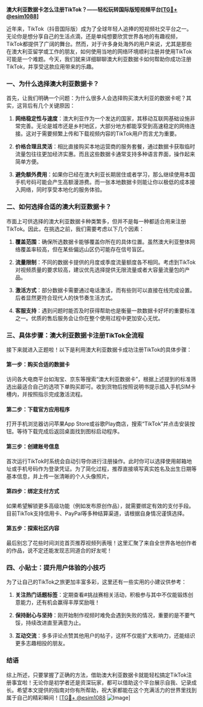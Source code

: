 **澳大利亚数据卡怎么注册TikTok？——轻松玩转国际版短视频平台[[TG💪+ @esim1088](https://t.me/s/esim1088)]**

近年来，TikTok（抖音国际版）成为了全球年轻人追捧的短视频社交平台之一。无论你是想分享自己的生活点滴，还是单纯想要欣赏世界各地的有趣视频，TikTok都提供了广阔的舞台。然而，对于许多身处海外的用户来说，尤其是那些在澳大利亚留学或工作的朋友，如何使用当地的网络环境顺利注册并使用TikTok可能是一个难题。今天，我们就来详细聊聊澳大利亚数据卡如何帮助你成功注册TikTok，并享受这款应用带来的乐趣。

### 一、为什么选择澳大利亚数据卡？

首先，让我们明确一个问题：为什么很多人会选择购买澳大利亚的数据卡呢？其实，这背后有几个关键原因：

1. **网络稳定性与速度**：澳大利亚作为一个发达的国家，其移动互联网基础设施非常完善。无论是城市还是乡村地区，大部分地方都能享受到高速稳定的网络连接。这对于需要频繁上传和下载视频内容的TikTok用户而言尤为重要。
   
2. **价格合理且灵活**：相比直接购买本地运营商的服务套餐，通过数据卡获取临时流量包往往更加经济实惠。而且这些数据卡通常支持多种语言界面，操作起来简单方便。

3. **避免额外费用**：如果你已经在澳大利亚长期居住或者学习，那么继续使用本国手机号码可能会产生高额漫游费。而一张本地数据卡则能让你以极低的成本接入网络，同时享受本地化的服务体验。

### 二、如何选择合适的澳大利亚数据卡？

市面上可供选择的澳大利亚数据卡种类繁多，但并不是每一种都适合用来注册TikTok。因此，在挑选之前，我们需要考虑以下几个因素：

1. **覆盖范围**：确保所选数据卡能够覆盖你所在的具体位置。虽然澳大利亚整体网络覆盖率较高，但在某些偏远山区仍可能存在信号盲区。

2. **流量限制**：不同的数据卡提供的月度或季度流量额度各不相同。考虑到TikTok对视频质量的要求较高，建议优先选择提供无限流量或者大容量流量包的产品。

3. **激活方式**：部分数据卡需要通过电话激活，而有些则可以直接在线完成设置。后者显然更符合现代人的快节奏生活方式。

4. **客服支持**：遇到问题时能否及时获得帮助也是衡量一款数据卡好坏的重要标准之一。优质的售后服务会让你在整个使用过程中更加安心无忧。

### 三、具体步骤：澳大利亚数据卡注册TikTok全流程

接下来就进入正题啦！以下是利用澳大利亚数据卡成功注册TikTok的具体步骤：

#### 第一步：购买合适的数据卡
访问各大电商平台如淘宝、京东等搜索“澳大利亚数据卡”，根据上述提到的标准筛选出最适合自己的选项下单购买即可。收到货物后按照说明书提示插入手机SIM卡槽内，并按照指示完成激活流程。

#### 第二步：下载官方应用程序
打开手机浏览器访问苹果App Store或谷歌Play商店，搜索“TikTok”并点击安装按钮。等待下载完成后返回桌面找到图标启动程序。

#### 第三步：创建账号信息
首次运行TikTok时系统会自动引导你进行注册操作。此时你可以选择使用邮箱地址或手机号码作为登录凭证。为了简化过程，推荐直接填写真实姓名及出生日期等基本信息，并上传一张清晰的个人头像照片。

#### 第四步：绑定支付方式
如果希望解锁更多高级功能（例如发布原创作品），就需要绑定有效的支付手段。目前TikTok支持信用卡、PayPal等多种结算渠道，请根据自身情况谨慎选择。

#### 第五步：探索社区内容
最后别忘了花些时间浏览首页推荐视频列表哦！这里汇聚了来自全世界各地创作者的作品，说不定还能发现志同道合的好友呢！

### 四、小贴士：提升用户体验的小技巧

为了让自己的TikTok之旅更加丰富多彩，这里还有一些实用的小建议供参考：

1. **关注热门话题标签**：定期查看#挑战赛相关活动，积极参与其中不仅能锻炼创意能力，还有机会赢得丰厚奖励哦！

2. **保持耐心与坚持**：刚开始制作视频时难免会遇到失败的情况，重要的是不要气馁，持续改进直至满意为止。

3. **互动交流**：多多评论点赞其他用户的帖子，这样不仅能扩大影响力，还能结识更多志趣相投的朋友。

### 结语

综上所述，只要掌握了正确的方法，借助澳大利亚数据卡就能轻松搞定TikTok注册事宜啦！无论你是初学者还是资深玩家，都可以借助这个平台展示自我、记录成长。希望本文提供的指南对你有所帮助，祝大家都能在这个充满活力的世界里找到属于自己的精彩瞬间！[[TG💪+ @esim1088](https://t.me/s/esim1088) ![Image](https://i.postimg.cc/4NQfJmqS/Snipaste-2025-05-13-00-14-12.png)]